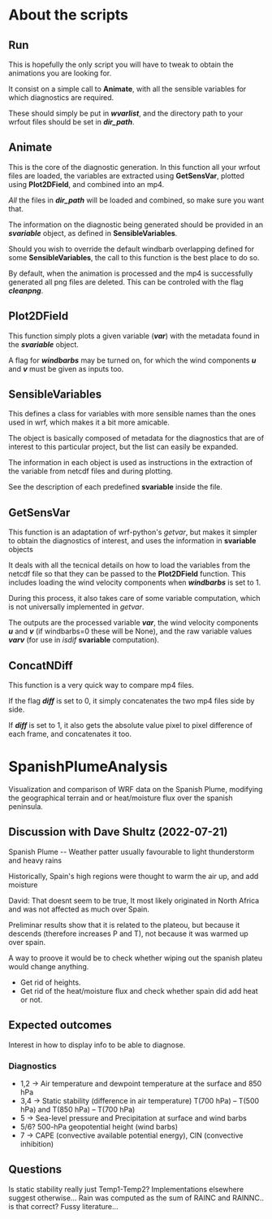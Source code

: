 # About the scripts

## Run
This is hopefully the only script you will have to tweak to obtain the animations you are looking for.

It consist on a simple call to **Animate**, with all the sensible variables for which diagnostics are required.

These should simply be put in ***wvarlist***, and the directory path to your wrfout files should be set in ***dir_path***.

## Animate
This is the core of the diagnostic generation.
In this function all your wrfout files are loaded, the variables are extracted using **GetSensVar**, plotted using **Plot2DField**, and combined into an mp4.

*All* the files in ***dir_path*** will be loaded and combined, so make sure you want that.

The information on the diagnostic being generated should be provided in an ***svariable*** object, as defined in **SensibleVariables**.

Should you wish to override the default windbarb overlapping defined for some **SensibleVariables**, the call to this function is the best place to do so.

By default, when the animation is processed and the mp4 is successfully generated all png files are deleted. This can be controled with the flag ***cleanpng***.

## Plot2DField
This function simply plots a given variable (***var***) with the metadata found in the ***svariable*** object.

A flag for ***windbarbs*** may be turned on, for which the wind components ***u*** and ***v*** must be given as inputs too.

## SensibleVariables
This defines a class for variables with more sensible names than the ones used in wrf, which makes it a bit more amicable.

The object is basically composed of metadata for the diagnostics that are of interest to this particular project, but the list can easily be expanded.

The information in each object is used as instructions in the extraction of the variable from netcdf files and during plotting.

See the description of each predefined **svariable** inside the file.

## GetSensVar
This function is an adaptation of wrf-python's *getvar*, but makes it simpler to obtain the diagnostics of interest, and uses the information in **svariable** objects

It deals with all the tecnical details on how to load the variables from the netcdf file so that they can be passed to the **Plot2DField** function.
This includes loading the wind velocity components when ***windbarbs*** is set to 1.

During this process, it also takes care of some variable computation, which is not universally implemented in *getvar*.

The outputs are the processed variable ***var***, the wind velocity components ***u*** and ***v*** (if windbarbs=0 these will be None), and the raw variable values ***varv*** (for use in *isdif* **svariable** computation).

## ConcatNDiff
This function is a very quick way to compare mp4 files. 

If the flag ***diff*** is set to 0, it simply concatenates the two mp4 files side by side. 

If ***diff*** is set to 1, it also gets the absolute value pixel to pixel difference of each frame, and concatenates it too.





# SpanishPlumeAnalysis
Visualization and comparison of WRF data on the Spanish Plume, modifying the geographical terrain and or heat/moisture flux over the spanish peninsula.

## Discussion with Dave Shultz (2022-07-21)
Spanish Plume -- Weather patter usually favourable to light thunderstorm and heavy rains

Historically, Spain's high regions were thought to warm the air up, and add moisture

David: That doesnt seem to be true, It most likely originated in North Africa and was not affected as much over Spain.

Preliminar results show that it is related to the plateou, but because it descends (therefore increases P and T), not because it was warmed up over spain.

A way to proove it would be to check whether wiping out the spanish plateu would change anything.

- Get rid of heights.
- Get rid of the heat/moisture flux and check whether spain did add heat or not.


## Expected outcomes
Interest in how to display info to be able to diagnose.

### Diagnostics

- 1,2 -> Air temperature and dewpoint temperature at the surface and 850 hPa
- 3,4 -> Static stability (difference in air temperature) T(700 hPa) – T(500 hPa) and T(850 hPa) – T(700 hPa)
- 5 ->   Sea-level pressure and Precipitation at surface and wind barbs
- 5/6?   500-hPa geopotential height (wind barbs)
- 7 ->   CAPE (convective available potential energy), CIN (convective inhibition)


## Questions
Is static stability really just Temp1-Temp2? Implementations elsewhere suggest otherwise...
Rain was computed as the sum of RAINC and RAINNC.. is that correct? Fussy literature...